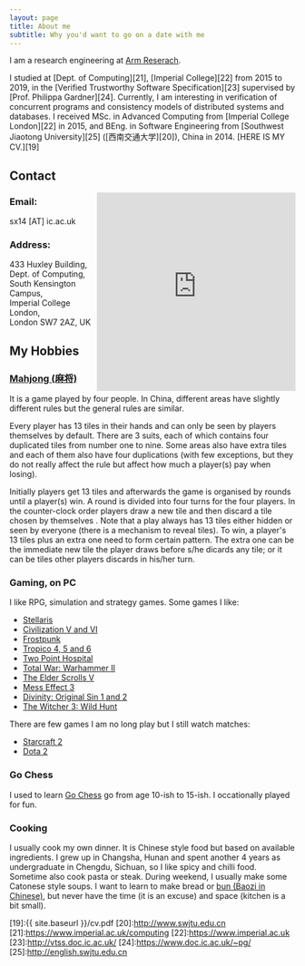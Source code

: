 ```yaml
---
layout: page
title: About me
subtitle: Why you'd want to go on a date with me
---
```


I am a research engineering at [Arm Reserach][18].

I studied at [Dept. of Computing][21], [Imperial College][22] from 2015 to 2019, in the [Verified Trustworthy Software Specification][23] supervised by [Prof. Philippa Gardner][24]. 
Currently, I am interesting in verification of concurrent programs and consistency models of distributed systems and databases.
I received MSc. in Advanced Computing from [Imperial College London][22] in 2015, and BEng. in Software Engineering from [Southwest Jiaotong University][25] ([西南交通大学][20]), China in 2014.
[HERE IS MY CV.][19]

## Contact ##

<iframe src="https://www.google.com/maps/embed?pb=!1m18!1m12!1m3!1d2483.779882328909!2d-0.18118674906856128!3d51.49890671904571!2m3!1f0!2f0!3f0!3m2!1i1024!2i768!4f13.1!3m3!1m2!1s0x4876055c7df7c537%3A0x2541470e75df5fe0!2sHuxley+Building!5e0!3m2!1sen!2suk!4v1490695192578" width="350" height="350"  frameborder="0" allowfullscreen style="float:right;border:0">Google Map :)</iframe>

### Email: ###
sx14 \[AT\] ic.ac.uk

### Address: ###
433 Huxley Building,<br>
Dept. of Computing,<br>
South Kensington Campus,<br>
Imperial College London,<br>
London SW7 2AZ, UK

## My Hobbies ## 

### [Mahjong (麻将)][1] ###

It is a game played by four people.
In China, different areas have slightly different rules but the general rules are similar.

Every player has 13 tiles in their hands and can only be seen by players themselves by default.
There are 3 suits, each of which contains four duplicated tiles from number one to nine.
Some areas also have extra tiles and each of them also have four duplications 
(with few exceptions, but they do not really affect the rule but affect how much a player(s) pay when losing).

Initially players get 13 tiles and afterwards the game is organised by rounds until a player(s) win.
A round is divided into four turns for the four players.
In the counter-clock order players draw a new tile and then discard a tile chosen by themselves .
Note that a play always has 13 tiles either hidden or seen by everyone (there is a mechanism to reveal tiles).
To win, a player's 13 tiles plus an extra one need to form certain pattern.
The extra one can be the immediate new tile the player draws before s/he dicards any tile;
or it can be tiles other players discards in his/her turn.

### Gaming, on PC ###

I like RPG, simulation and strategy games.
Some games I like:

* [Stellaris][5]
* [Civilization V and VI][6]
* [Frostpunk][16]
* [Tropico 4, 5 and 6][7]
* [Two Point Hospital][8]
* [Total War: Warhammer II][9]
* [The Elder Scrolls V][10]
* [Mess Effect 3][17]
* [Divinity: Original Sin 1 and 2][11]
* [The Witcher 3: Wild Hunt][12]

There are few games I am no long play 
but I still watch matches:

* [Starcraft 2][13]
* [Dota 2][14]


### Go Chess ###
I used to learn [Go Chess][2] go from age 10-ish to 15-ish.
I occationally played for fun.

### Cooking ###

I usually cook my own dinner.
It is Chinese style food but based on available ingredients.
I grew up in Changsha, Hunan and spent another 4 years as undergraduate in Chengdu, Sichuan,
so I like spicy and chilli food.
Sometime also cook pasta or steak.
During weekend, I usually make some Catonese style soups.
I want to learn to make bread or [bun (Baozi in Chinese)][15],
but never have the time (it is an excuse) and space (kitchen is a bit small).


[1]:https://en.wikipedia.org/wiki/Mahjong
[2]:https://en.wikipedia.org/wiki/Go_(game)
[3]:https://www.spoj.com
[4]:https://www.hackerrank.com
[5]:https://www.paradoxplaza.com/stellaris/STST01G-MASTER.html
[6]:https://civilization.com
[7]:http://www.worldoftropico.com
[8]:https://www.twopointhospital.com
[9]:https://www.totalwar.com
[10]:https://elderscrolls.bethesda.net
[11]:https://divinity.game
[12]:https://thewitcher.com
[13]:https://starcraft2.com
[14]:http://www.dota2.com
[15]:https://en.wikipedia.org/wiki/Baozi
[16]:http://www.frostpunkgame.com
[17]:http://masseffect.bioware.com/
[18]:https://www.arm.com/resources/research
[19]:{{ site.baseurl }}/cv.pdf
[20]:http://www.swjtu.edu.cn
[21]:https://www.imperial.ac.uk/computing
[22]:https://www.imperial.ac.uk
[23]:http://vtss.doc.ic.ac.uk/
[24]:https://www.doc.ic.ac.uk/~pg/
[25]:http://english.swjtu.edu.cn
